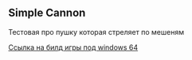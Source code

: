 ## Simple Cannon 
Тестовая про пушку которая стреляет по мешеням 

[Ссылка на билд игры под windows 64 ](https://disk.yandex.ru/d/OArhQmY6dtKUJg "Ссылка на билд игры под windows 64 ")
